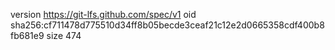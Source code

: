 version https://git-lfs.github.com/spec/v1
oid sha256:cf711478d775510d34ff8b05becde3ceaf21c12e2d0665358cdf400b8fb681e9
size 474
